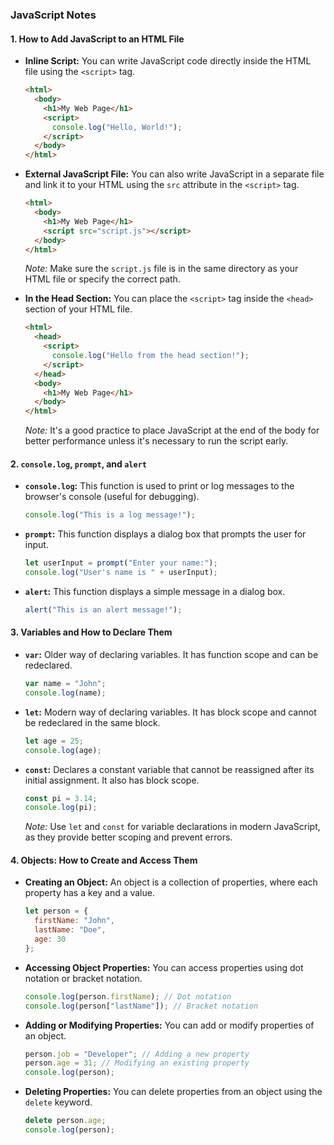 ### JavaScript Notes

#### 1. How to Add JavaScript to an HTML File
- **Inline Script:**
  You can write JavaScript code directly inside the HTML file using the `<script>` tag.
  ```html
  <html>
    <body>
      <h1>My Web Page</h1>
      <script>
        console.log("Hello, World!");
      </script>
    </body>
  </html>
  ```

- **External JavaScript File:**
  You can also write JavaScript in a separate file and link it to your HTML using the `src` attribute in the `<script>` tag.
  ```html
  <html>
    <body>
      <h1>My Web Page</h1>
      <script src="script.js"></script>
    </body>
  </html>
  ```
  *Note:* Make sure the `script.js` file is in the same directory as your HTML file or specify the correct path.

- **In the Head Section:**
  You can place the `<script>` tag inside the `<head>` section of your HTML file.
  ```html
  <html>
    <head>
      <script>
        console.log("Hello from the head section!");
      </script>
    </head>
    <body>
      <h1>My Web Page</h1>
    </body>
  </html>
  ```
  *Note:* It's a good practice to place JavaScript at the end of the body for better performance unless it's necessary to run the script early.

#### 2. `console.log`, `prompt`, and `alert`
- **`console.log`:** 
  This function is used to print or log messages to the browser's console (useful for debugging).
  ```javascript
  console.log("This is a log message!");
  ```

- **`prompt`:** 
  This function displays a dialog box that prompts the user for input.
  ```javascript
  let userInput = prompt("Enter your name:");
  console.log("User's name is " + userInput);
  ```

- **`alert`:** 
  This function displays a simple message in a dialog box.
  ```javascript
  alert("This is an alert message!");
  ```

#### 3. Variables and How to Declare Them
- **`var`:** 
  Older way of declaring variables. It has function scope and can be redeclared.
  ```javascript
  var name = "John";
  console.log(name);
  ```

- **`let`:** 
  Modern way of declaring variables. It has block scope and cannot be redeclared in the same block.
  ```javascript
  let age = 25;
  console.log(age);
  ```

- **`const`:** 
  Declares a constant variable that cannot be reassigned after its initial assignment. It also has block scope.
  ```javascript
  const pi = 3.14;
  console.log(pi);
  ```

  *Note:* Use `let` and `const` for variable declarations in modern JavaScript, as they provide better scoping and prevent errors.

#### 4. Objects: How to Create and Access Them
- **Creating an Object:**
  An object is a collection of properties, where each property has a key and a value.
  ```javascript
  let person = {
    firstName: "John",
    lastName: "Doe",
    age: 30
  };
  ```

- **Accessing Object Properties:**
  You can access properties using dot notation or bracket notation.
  ```javascript
  console.log(person.firstName); // Dot notation
  console.log(person["lastName"]); // Bracket notation
  ```

- **Adding or Modifying Properties:**
  You can add or modify properties of an object.
  ```javascript
  person.job = "Developer"; // Adding a new property
  person.age = 31; // Modifying an existing property
  console.log(person);
  ```

- **Deleting Properties:**
  You can delete properties from an object using the `delete` keyword.
  ```javascript
  delete person.age;
  console.log(person);
  ```
